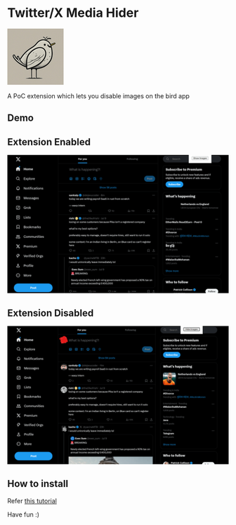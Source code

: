 # Twitter/X Media Hider

![logo](assets/logo.png)

A PoC extension which lets you disable images on the bird app

## Demo

## Extension Enabled

![hidden](demo/hidden.png)

## Extension Disabled

![hidden](demo/shown.png)

## How to install

Refer [this tutorial](https://developer.chrome.com/docs/extensions/get-started/tutorial/hello-world#load-unpacked)

Have fun :)
